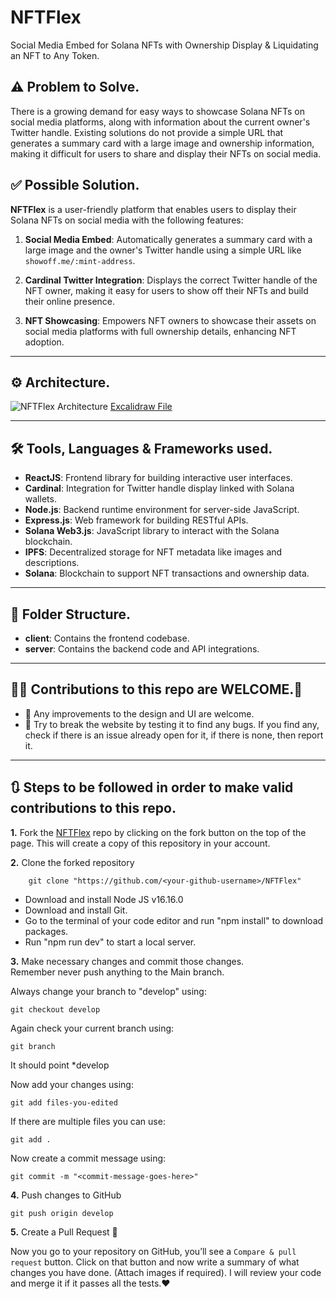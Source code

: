 # NFTFlex

Social Media Embed for Solana NFTs with Ownership Display & Liquidating an NFT to Any Token.

## ⚠️ Problem to Solve.

There is a growing demand for easy ways to showcase Solana NFTs on social media platforms, along with information about the current owner's Twitter handle. Existing solutions do not provide a simple URL that generates a summary card with a large image and ownership information, making it difficult for users to share and display their NFTs on social media.

## ✅ Possible Solution.

**NFTFlex** is a user-friendly platform that enables users to display their Solana NFTs on social media with the following features:

1. **Social Media Embed**: Automatically generates a summary card with a large image and the owner's Twitter handle using a simple URL like `showoff.me/:mint-address`.

2. **Cardinal Twitter Integration**: Displays the correct Twitter handle of the NFT owner, making it easy for users to show off their NFTs and build their online presence.

3. **NFT Showcasing**: Empowers NFT owners to showcase their assets on social media platforms with full ownership details, enhancing NFT adoption.

---

## ⚙️ Architecture.

![NFTFlex Architecture](./)
[Excalidraw File](./)

---

## 🛠 Tools, Languages & Frameworks used.

- **ReactJS**: Frontend library for building interactive user interfaces.
- **Cardinal**: Integration for Twitter handle display linked with Solana wallets.
- **Node.js**: Backend runtime environment for server-side JavaScript.
- **Express.js**: Web framework for building RESTful APIs.
- **Solana Web3.js**: JavaScript library to interact with the Solana blockchain.
- **IPFS**: Decentralized storage for NFT metadata like images and descriptions.
- **Solana**: Blockchain to support NFT transactions and ownership data.

---

## 📂 Folder Structure.

- **client**: Contains the frontend codebase.
- **server**: Contains the backend code and API integrations.

---

## 🧑‍💻 Contributions to this repo are WELCOME.👋

- 🎨 Any improvements to the design and UI are welcome.
- 🔨 Try to break the website by testing it to find any bugs. If you find any, check if there is an issue already open for it, if there is none, then report it.

---

## 🔃 Steps to be followed in order to make valid contributions to this repo.

**1.** Fork the [NFTFlex](https://github.com/mrinnnmoy/NFTFlex) repo by clicking on the fork button on the top of the page. This will create a copy of this repository in your account.

**2.** Clone the forked repository

        git clone "https://github.com/<your-github-username>/NFTFlex"

- Download and install Node JS v16.16.0
- Download and install Git.
- Go to the terminal of your code editor and run "npm install" to download packages.
- Run "npm run dev" to start a local server.

**3.** Make necessary changes and commit those changes. <br />
Remember never push anything to the Main branch. <br />

Always change your branch to "develop" using:

    git checkout develop

Again check your current branch using:

    git branch

It should point \*develop

Now add your changes using:

    git add files-you-edited

If there are multiple files you can use:

    git add .

Now create a commit message using:

    git commit -m "<commit-message-goes-here>"

**4.** Push changes to GitHub

    git push origin develop

**5.** Create a Pull Request 👋<br>

Now you go to your repository on GitHub, you’ll see a `Compare & pull request` button. Click on that button and now write a summary of what changes you have done. (Attach images if required). I will review your code and merge it if it passes all the tests.❤️
